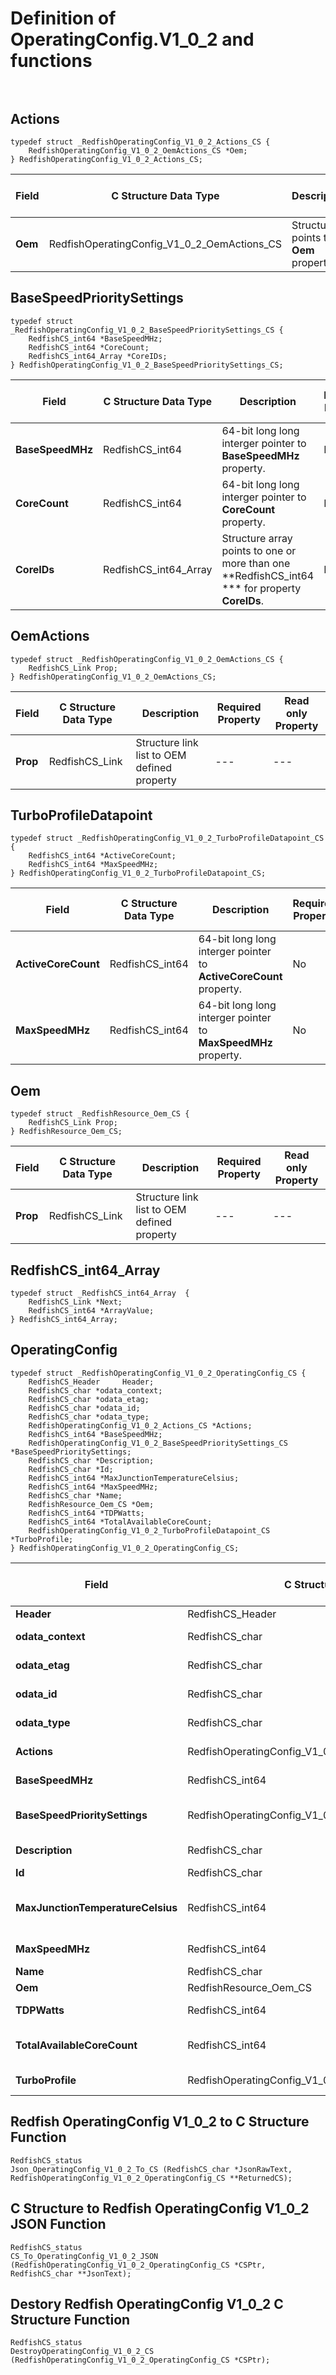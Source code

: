 # Definition of OperatingConfig.V1_0_2 and functions<br><br>

## Actions
    typedef struct _RedfishOperatingConfig_V1_0_2_Actions_CS {
        RedfishOperatingConfig_V1_0_2_OemActions_CS *Oem;
    } RedfishOperatingConfig_V1_0_2_Actions_CS;

|Field |C Structure Data Type|Description |Required Property|Read only Property
| ---  | --- | --- | --- | ---
|**Oem**|RedfishOperatingConfig_V1_0_2_OemActions_CS| Structure points to **Oem** property.| No| No


## BaseSpeedPrioritySettings
    typedef struct _RedfishOperatingConfig_V1_0_2_BaseSpeedPrioritySettings_CS {
        RedfishCS_int64 *BaseSpeedMHz;
        RedfishCS_int64 *CoreCount;
        RedfishCS_int64_Array *CoreIDs;
    } RedfishOperatingConfig_V1_0_2_BaseSpeedPrioritySettings_CS;

|Field |C Structure Data Type|Description |Required Property|Read only Property
| ---  | --- | --- | --- | ---
|**BaseSpeedMHz**|RedfishCS_int64| 64-bit long long interger pointer to **BaseSpeedMHz** property.| No| Yes
|**CoreCount**|RedfishCS_int64| 64-bit long long interger pointer to **CoreCount** property.| No| Yes
|**CoreIDs**|RedfishCS_int64_Array| Structure array points to one or more than one **RedfishCS_int64 *** for property **CoreIDs**.| No| Yes


## OemActions
    typedef struct _RedfishOperatingConfig_V1_0_2_OemActions_CS {
        RedfishCS_Link Prop;
    } RedfishOperatingConfig_V1_0_2_OemActions_CS;

|Field |C Structure Data Type|Description |Required Property|Read only Property
| ---  | --- | --- | --- | ---
|**Prop**|RedfishCS_Link| Structure link list to OEM defined property| ---| ---


## TurboProfileDatapoint
    typedef struct _RedfishOperatingConfig_V1_0_2_TurboProfileDatapoint_CS {
        RedfishCS_int64 *ActiveCoreCount;
        RedfishCS_int64 *MaxSpeedMHz;
    } RedfishOperatingConfig_V1_0_2_TurboProfileDatapoint_CS;

|Field |C Structure Data Type|Description |Required Property|Read only Property
| ---  | --- | --- | --- | ---
|**ActiveCoreCount**|RedfishCS_int64| 64-bit long long interger pointer to **ActiveCoreCount** property.| No| Yes
|**MaxSpeedMHz**|RedfishCS_int64| 64-bit long long interger pointer to **MaxSpeedMHz** property.| No| Yes


## Oem
    typedef struct _RedfishResource_Oem_CS {
        RedfishCS_Link Prop;
    } RedfishResource_Oem_CS;

|Field |C Structure Data Type|Description |Required Property|Read only Property
| ---  | --- | --- | --- | ---
|**Prop**|RedfishCS_Link| Structure link list to OEM defined property| ---| ---


## RedfishCS_int64_Array
    typedef struct _RedfishCS_int64_Array  {
        RedfishCS_Link *Next;
        RedfishCS_int64 *ArrayValue;
    } RedfishCS_int64_Array;



## OperatingConfig
    typedef struct _RedfishOperatingConfig_V1_0_2_OperatingConfig_CS {
        RedfishCS_Header     Header;
        RedfishCS_char *odata_context;
        RedfishCS_char *odata_etag;
        RedfishCS_char *odata_id;
        RedfishCS_char *odata_type;
        RedfishOperatingConfig_V1_0_2_Actions_CS *Actions;
        RedfishCS_int64 *BaseSpeedMHz;
        RedfishOperatingConfig_V1_0_2_BaseSpeedPrioritySettings_CS *BaseSpeedPrioritySettings;
        RedfishCS_char *Description;
        RedfishCS_char *Id;
        RedfishCS_int64 *MaxJunctionTemperatureCelsius;
        RedfishCS_int64 *MaxSpeedMHz;
        RedfishCS_char *Name;
        RedfishResource_Oem_CS *Oem;
        RedfishCS_int64 *TDPWatts;
        RedfishCS_int64 *TotalAvailableCoreCount;
        RedfishOperatingConfig_V1_0_2_TurboProfileDatapoint_CS *TurboProfile;
    } RedfishOperatingConfig_V1_0_2_OperatingConfig_CS;

|Field |C Structure Data Type|Description |Required Property|Read only Property
| ---  | --- | --- | --- | ---
|**Header**|RedfishCS_Header|Redfish C structure header|---|---
|**odata_context**|RedfishCS_char| String pointer to **@odata.context** property.| No| No
|**odata_etag**|RedfishCS_char| String pointer to **@odata.etag** property.| No| No
|**odata_id**|RedfishCS_char| String pointer to **@odata.id** property.| Yes| No
|**odata_type**|RedfishCS_char| String pointer to **@odata.type** property.| Yes| No
|**Actions**|RedfishOperatingConfig_V1_0_2_Actions_CS| Structure points to **Actions** property.| No| No
|**BaseSpeedMHz**|RedfishCS_int64| 64-bit long long interger pointer to **BaseSpeedMHz** property.| No| Yes
|**BaseSpeedPrioritySettings**|RedfishOperatingConfig_V1_0_2_BaseSpeedPrioritySettings_CS| Structure points to **BaseSpeedPrioritySettings** property.| No| No
|**Description**|RedfishCS_char| String pointer to **Description** property.| No| Yes
|**Id**|RedfishCS_char| String pointer to **Id** property.| Yes| Yes
|**MaxJunctionTemperatureCelsius**|RedfishCS_int64| 64-bit long long interger pointer to **MaxJunctionTemperatureCelsius** property.| No| Yes
|**MaxSpeedMHz**|RedfishCS_int64| 64-bit long long interger pointer to **MaxSpeedMHz** property.| No| Yes
|**Name**|RedfishCS_char| String pointer to **Name** property.| Yes| Yes
|**Oem**|RedfishResource_Oem_CS| Structure points to **Oem** property.| No| No
|**TDPWatts**|RedfishCS_int64| 64-bit long long interger pointer to **TDPWatts** property.| No| Yes
|**TotalAvailableCoreCount**|RedfishCS_int64| 64-bit long long interger pointer to **TotalAvailableCoreCount** property.| No| Yes
|**TurboProfile**|RedfishOperatingConfig_V1_0_2_TurboProfileDatapoint_CS| Structure points to **TurboProfile** property.| No| No
## Redfish OperatingConfig V1_0_2 to C Structure Function
    RedfishCS_status
    Json_OperatingConfig_V1_0_2_To_CS (RedfishCS_char *JsonRawText, RedfishOperatingConfig_V1_0_2_OperatingConfig_CS **ReturnedCS);

## C Structure to Redfish OperatingConfig V1_0_2 JSON Function
    RedfishCS_status
    CS_To_OperatingConfig_V1_0_2_JSON (RedfishOperatingConfig_V1_0_2_OperatingConfig_CS *CSPtr, RedfishCS_char **JsonText);

## Destory Redfish OperatingConfig V1_0_2 C Structure Function
    RedfishCS_status
    DestroyOperatingConfig_V1_0_2_CS (RedfishOperatingConfig_V1_0_2_OperatingConfig_CS *CSPtr);

